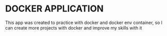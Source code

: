 # DOCKER APPLICATION

This app was created to practice with docker and docker env container, so I can create more projects with docker and improve my skills with it
